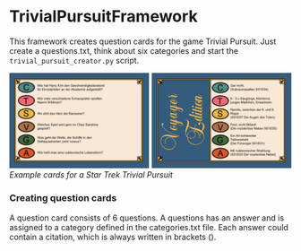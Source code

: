 # TrivialPursuitFramework

This framework creates question cards for the game Trivial Pursuit. 
Just create a questions.txt, think about six categories and start the `trivial_pursuit_creator.py` script.

![Question card front](readme_res/card.png)
*Example cards for a Star Trek Trivial Pursuit*

### Creating question cards
A question card consists of 6 questions. A questions has an answer and is assigned to a category defined in the categories.txt file. Each answer could contain a citation, which is always written in brackets (). 